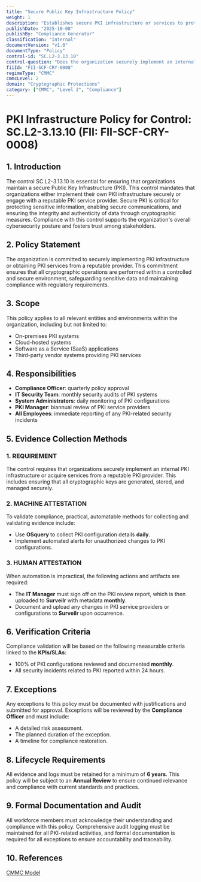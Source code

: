 ```yaml
---
title: "Secure Public Key Infrastructure Policy"
weight: 1
description: "Establishes secure PKI infrastructure or services to protect sensitive data and ensure compliance with cybersecurity standards."
publishDate: "2025-10-08"
publishBy: "Compliance Generator"
classification: "Internal"
documentVersion: "v1.0"
documentType: "Policy"
control-id: "SC.L2-3.13.10"
control-question: "Does the organization securely implement an internal Public Key Infrastructure (PKI) infrastructure or obtain PKI services from a reputable PKI service provider?"
fiiId: "FII-SCF-CRY-0008"
regimeType: "CMMC"
cmmcLevel: 2
domain: "Cryptographic Protections"
category: ["CMMC", "Level 2", "Compliance"]
---
```


# PKI Infrastructure Policy for Control: SC.L2-3.13.10 (FII: FII-SCF-CRY-0008)

## 1. Introduction
The control SC.L2-3.13.10 is essential for ensuring that organizations maintain a secure Public Key Infrastructure (PKI). This control mandates that organizations either implement their own PKI infrastructure securely or engage with a reputable PKI service provider. Secure PKI is critical for protecting sensitive information, enabling secure communications, and ensuring the integrity and authenticity of data through cryptographic measures. Compliance with this control supports the organization's overall cybersecurity posture and fosters trust among stakeholders.

## 2. Policy Statement
The organization is committed to securely implementing PKI infrastructure or obtaining PKI services from a reputable provider. This commitment ensures that all cryptographic operations are performed within a controlled and secure environment, safeguarding sensitive data and maintaining compliance with regulatory requirements.

## 3. Scope
This policy applies to all relevant entities and environments within the organization, including but not limited to:
- On-premises PKI systems
- Cloud-hosted systems
- Software as a Service (SaaS) applications
- Third-party vendor systems providing PKI services

## 4. Responsibilities
- **Compliance Officer**: quarterly policy approval
- **IT Security Team**: monthly security audits of PKI systems
- **System Administrators**: daily monitoring of PKI configurations
- **PKI Manager**: biannual review of PKI service providers
- **All Employees**: immediate reporting of any PKI-related security incidents

## 5. Evidence Collection Methods
### 1. REQUIREMENT
The control requires that organizations securely implement an internal PKI infrastructure or acquire services from a reputable PKI provider. This includes ensuring that all cryptographic keys are generated, stored, and managed securely.

### 2. MACHINE ATTESTATION
To validate compliance, practical, automatable methods for collecting and validating evidence include:
- Use **OSquery** to collect PKI configuration details **daily**.
- Implement automated alerts for unauthorized changes to PKI configurations.

### 3. HUMAN ATTESTATION
When automation is impractical, the following actions and artifacts are required:
- The **IT Manager** must sign off on the PKI review report, which is then uploaded to **Surveilr** with metadata **monthly**.
- Document and upload any changes in PKI service providers or configurations to **Surveilr** upon occurrence.

## 6. Verification Criteria
Compliance validation will be based on the following measurable criteria linked to the **KPIs/SLAs**:
- 100% of PKI configurations reviewed and documented **monthly**.
- All security incidents related to PKI reported within 24 hours.

## 7. Exceptions
Any exceptions to this policy must be documented with justifications and submitted for approval. Exceptions will be reviewed by the **Compliance Officer** and must include:
- A detailed risk assessment.
- The planned duration of the exception.
- A timeline for compliance restoration.

## 8. Lifecycle Requirements
All evidence and logs must be retained for a minimum of **6 years**. This policy will be subject to an **Annual Review** to ensure continued relevance and compliance with current standards and practices.

## 9. Formal Documentation and Audit
All workforce members must acknowledge their understanding and compliance with this policy. Comprehensive audit logging must be maintained for all PKI-related activities, and formal documentation is required for all exceptions to ensure accountability and traceability.

## 10. References
[CMMC Model](https://www.acq.osd.mil/cmmc)